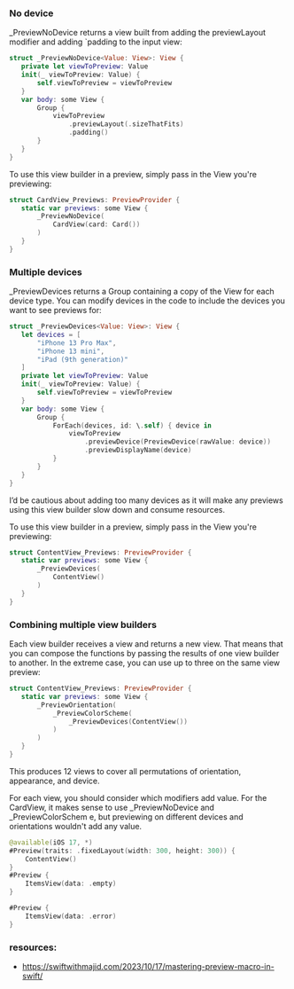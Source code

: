 <!--more-->



### No device
_PreviewNoDevice returns a view built from adding the previewLayout modifier and adding `padding to the input view:

```swift
struct _PreviewNoDevice<Value: View>: View {
   private let viewToPreview: Value
   init(_ viewToPreview: Value) {
       self.viewToPreview = viewToPreview
   }
   var body: some View {
       Group {
           viewToPreview
               .previewLayout(.sizeThatFits)
               .padding()
       }
   }
}
```
To use this view builder in a preview, simply pass in the View you're previewing:


```swift
struct CardView_Previews: PreviewProvider {
   static var previews: some View {
       _PreviewNoDevice(
           CardView(card: Card())
       )
   }
}
```

### Multiple devices
_PreviewDevices returns a Group containing a copy of the View for each device type. You can modify devices in the code to include the devices you want to see previews for:

```swift
struct _PreviewDevices<Value: View>: View {
   let devices = [
       "iPhone 13 Pro Max",
       "iPhone 13 mini",
       "iPad (9th generation)"
   ]
   private let viewToPreview: Value
   init(_ viewToPreview: Value) {
       self.viewToPreview = viewToPreview
   }
   var body: some View {
       Group {
           ForEach(devices, id: \.self) { device in
               viewToPreview
                   .previewDevice(PreviewDevice(rawValue: device))
                   .previewDisplayName(device)
           }
       }
   }
}
```
I’d be cautious about adding too many devices as it will make any previews using this view builder slow down and consume resources.

To use this view builder in a preview, simply pass in the View you're previewing:

```swift
struct ContentView_Previews: PreviewProvider {
   static var previews: some View {
       _PreviewDevices(
           ContentView()
       )
   }
}
```

### Combining multiple view builders
Each view builder receives a view and returns a new view. That means that you can compose the functions by passing the results of one view builder to another. In the extreme case, you can use up to three on the same view preview:

```swift
struct ContentView_Previews: PreviewProvider {
   static var previews: some View {
       _PreviewOrientation(
           _PreviewColorScheme(
               _PreviewDevices(ContentView())
           )
       )
   }
}
```
This produces 12 views to cover all permutations of orientation, appearance, and device.

For each view, you should consider which modifiers add value. For the CardView, it makes sense to use _PreviewNoDevice and _PreviewColorSchem e, but previewing on different devices and orientations wouldn't add any value.


```swift
@available(iOS 17, *)
#Preview(traits: .fixedLayout(width: 300, height: 300)) {
    ContentView()
}
#Preview {
    ItemsView(data: .empty)
}

#Preview {
    ItemsView(data: .error)
}
``` 

### resources: 

- https://swiftwithmajid.com/2023/10/17/mastering-preview-macro-in-swift/